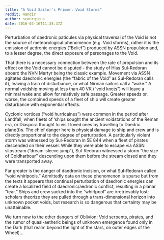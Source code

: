 ```yaml
---
title: "A Void Sailor's Primer: Void Storms"
reddit: 4andir
author: scourgicus
date: 2016-03-16T11:38:37Z
---
```


Perturbation of daedronic paticules via physical traversal of the Void is not the source of meteorological phenomenon (e.g. Void storms), rather it is the emission of aedronic energies (“Belief”) produced by ASSN propulsion and, to a lesser degree, the direct exposure of personages to the Void.

That there is a necessary connection between the rate of propulsion and its effect on the Void cannot be disputed - the study of Hlas Sul-Redoran aboard the NVN Martyr being the classic example.  Movement via ASSN agitates daedronic energies (the “fabric of the Void” as Sul-Redoran calls it), leaving a train of disturbance, or what Nirnian sailors call a “wake.”  A normal voidship moving at less than 40 VK (“void knots”) will leave a minimal wake and allow for relatively safe passage.  Greater speeds or, worse, the combined speeds of a fleet of ship will create greater disturbance with exponential effects.

Cyclonic vortices (“void hurricaines”) were common in the period after Landfall, when fleets of ‘ships sought the ancient voidstations of the Reman era, or Diaspora thought to visit loved ones by travelling to Daedric plane(t)s.  The chief danger here is physical damage to ship and crew and is directly proportional to the degree of perturbation.  A particularly violent storm was witnessed by Sul-Redoran in 5E 844 when a fleet of pirates descended on their vessel.  While they were able to escape via ASSN slipstream (“dream-sleeve jump”), Sul-Redoran witnessed a storm “the size of Coldharbour” descending upon them before the stream closed and they were transported away.

Far greater is the danger of daedronic incision, or what Sul-Redoran called “void whirlpools.”  Admittedly data on these phenomenon is sparse but from the texts it appears that continual perturbation of daedronic energies can create a localized field of daedronic/aedronic conflict, resulting in a planar “tear.”  Ships and crew sucked into the “whirlpool” are irretrievably lost; scholars theorize they are pulled through a trans-dimensional horizon into unknown pocket voids, but research is so dangerous that certainty may be unattainable.

We turn now to the other dangers of Oblivion:  Void serpents, pirates, and the rumor of quasi-aetheric beings of unknown emergence found only in the Dark (that realm beyond the light of the stars, on outer edges of the Wheel)…
